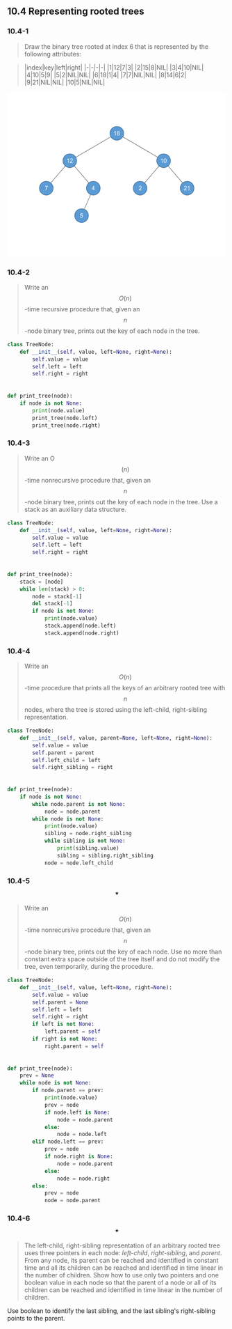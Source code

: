 ## 10.4 Representing rooted trees

### 10.4-1

> Draw the binary tree rooted at index 6 that is represented by the following attributes:

> |index|key|left|right|
|-|-|-|-|
|1|12|7|3|
|2|15|8|NIL|
|3|4|10|NIL|
|4|10|5|9|
|5|2|NIL|NIL|
|6|18|1|4|
|7|7|NIL|NIL|
|8|14|6|2|
|9|21|NIL|NIL|
|10|5|NIL|NIL|

![](img/10.4-1.png)

### 10.4-2

> Write an $$O(n)$$-time recursive procedure that, given an $$n$$-node binary tree, prints out the key of each node in the tree.

```python
class TreeNode:
    def __init__(self, value, left=None, right=None):
        self.value = value
        self.left = left
        self.right = right


def print_tree(node):
    if node is not None:
        print(node.value)
        print_tree(node.left)
        print_tree(node.right)
```

### 10.4-3

> Write an O$$(n)$$-time nonrecursive procedure that, given an $$n$$-node binary tree, prints out the key of each node in the tree. Use a stack as an auxiliary data structure.

```python
class TreeNode:
    def __init__(self, value, left=None, right=None):
        self.value = value
        self.left = left
        self.right = right


def print_tree(node):
    stack = [node]
    while len(stack) > 0:
        node = stack[-1]
        del stack[-1]
        if node is not None:
            print(node.value)
            stack.append(node.left)
            stack.append(node.right)
```

### 10.4-4

> Write an $$O(n)$$-time procedure that prints all the keys of an arbitrary rooted tree with $$n$$ nodes, where the tree is stored using the left-child, right-sibling representation.

```python
class TreeNode:
    def __init__(self, value, parent=None, left=None, right=None):
        self.value = value
        self.parent = parent
        self.left_child = left
        self.right_sibling = right


def print_tree(node):
    if node is not None:
        while node.parent is not None:
            node = node.parent
        while node is not None:
            print(node.value)
            sibling = node.right_sibling
            while sibling is not None:
                print(sibling.value)
                sibling = sibling.right_sibling
            node = node.left_child
```

### 10.4-5 $$\star$$

> Write an $$O(n)$$-time nonrecursive procedure that, given an $$n$$-node binary tree, prints out the key of each node. Use no more than constant extra space outside of the tree itself and do not modify the tree, even temporarily, during the procedure.

```python
class TreeNode:
    def __init__(self, value, left=None, right=None):
        self.value = value
        self.parent = None
        self.left = left
        self.right = right
        if left is not None:
            left.parent = self
        if right is not None:
            right.parent = self


def print_tree(node):
    prev = None
    while node is not None:
        if node.parent == prev:
            print(node.value)
            prev = node
            if node.left is None:
                node = node.parent
            else:
                node = node.left
        elif node.left == prev:
            prev = node
            if node.right is None:
                node = node.parent
            else:
                node = node.right
        else:
            prev = node
            node = node.parent
```

### 10.4-6 $$\star$$

> The left-child, right-sibling representation of an arbitrary rooted tree uses three pointers in each node: _left-child_, _right-sibling_, and _parent_. From any node, its parent can be reached and identified in constant time and all its children can be reached and identified in time linear in the number of children. Show how to use only two pointers and one boolean value in each node so that the parent of a node or all of its children can be reached and identified in time linear in the number of children.

Use boolean to identify the last sibling, and the last sibling's right-sibling points to the parent.

